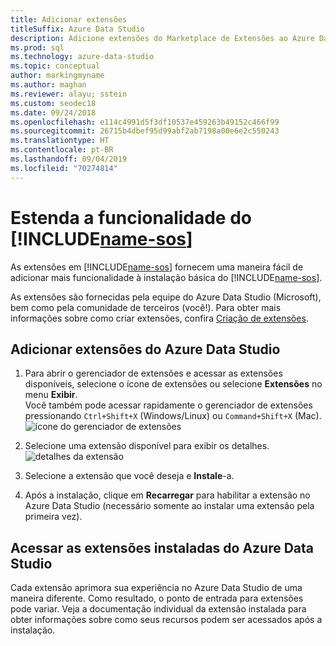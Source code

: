 ```yaml
---
title: Adicionar extensões
titleSuffix: Azure Data Studio
description: Adicione extensões do Marketplace de Extensões ao Azure Data Studio
ms.prod: sql
ms.technology: azure-data-studio
ms.topic: conceptual
author: markingmyname
ms.author: maghan
ms.reviewer: alayu; sstein
ms.custom: seodec18
ms.date: 09/24/2018
ms.openlocfilehash: e114c4991d5f3df10537e459263b49152c466f99
ms.sourcegitcommit: 26715b4dbef95d99abf2ab7198a00e6e2c550243
ms.translationtype: HT
ms.contentlocale: pt-BR
ms.lasthandoff: 09/04/2019
ms.locfileid: "70274814"
---
```

# <a name="extend-the-functionality-of-includename-sosincludesname-sos-shortmd"></a>Estenda a funcionalidade do [!INCLUDE[name-sos](../includes/name-sos-short.md)]

As extensões em [!INCLUDE[name-sos](../includes/name-sos-short.md)] fornecem uma maneira fácil de adicionar mais funcionalidade à instalação básica do [!INCLUDE[name-sos](../includes/name-sos-short.md)]. 

As extensões são fornecidas pela equipe do Azure Data Studio (Microsoft), bem como pela comunidade de terceiros (você!). Para obter mais informações sobre como criar extensões, confira [Criação de extensões](extension-authoring.md).


## <a name="add-azure-data-studio-extensions"></a>Adicionar extensões do Azure Data Studio

1. Para abrir o gerenciador de extensões e acessar as extensões disponíveis, selecione o ícone de extensões ou selecione **Extensões** no menu **Exibir**.\
    Você também pode acessar rapidamente o gerenciador de extensões pressionando `Ctrl+Shift+X` (Windows/Linux) ou `Command+Shift+X` (Mac).\
    ![ícone do gerenciador de extensões](media/extensions/extension-manager-icon.png)

2. Selecione uma extensão disponível para exibir os detalhes.
    ![detalhes da extensão](media/extensions/extension-details.png)

3. Selecione a extensão que você deseja e **Instale**-a.

4. Após a instalação, clique em **Recarregar** para habilitar a extensão no Azure Data Studio (necessário somente ao instalar uma extensão pela primeira vez).


## <a name="access-installed-azure-data-studio-extensions"></a>Acessar as extensões instaladas do Azure Data Studio

Cada extensão aprimora sua experiência no Azure Data Studio de uma maneira diferente. Como resultado, o ponto de entrada para extensões pode variar. Veja a documentação individual da extensão instalada para obter informações sobre como seus recursos podem ser acessados após a instalação.
